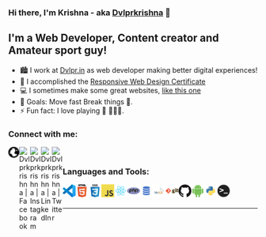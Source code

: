 ### Hi there, I'm Krishna - aka [Dvlprkrishna][website] 👋

## I'm a Web Developer, Content creator and Amateur sport guy!

- 🏙️ I work at [Dvlpr.in](https://dvlpr.in/) as web developer making better digital experiences!
- 📃 I accomplished the [Responsive Web Design Certificate](https://freecodecamp.org/certification/dvlprkrishna/responsive-web-design)
- 💻 I sometimes make some great websites, [like this one](https://krishnasahu.in/) 
- 🥅 Goals: Move fast Break things 🔨.
- ⚡ Fun fact: I love playing 🏏 🏸🏓🎳.

### Connect with me:

[<img align="left" alt="Dvlprkrishna | Portfolio" width="22px" src="https://raw.githubusercontent.com/iconic/open-iconic/master/svg/globe.svg" />][website]
[<img align="left" alt="Dvlprkrishna | Facebook" width="22px" src="https://cdn.jsdelivr.net/npm/simple-icons@v3/icons/facebook.svg" />][facebook]
[<img align="left" alt="Dvlprkrishna | Instagram" width="22px" src="https://cdn.jsdelivr.net/npm/simple-icons@v3/icons/instagram.svg" />][instagram]
[<img align="left" alt="Dvlprkrishna | LinkedIn" width="22px" src="https://cdn.jsdelivr.net/npm/simple-icons@v3/icons/linkedin.svg" />][linkedin]
<!-- [<img align="left" alt="Dvlprkrishna | YouTube" width="22px" src="https://cdn.jsdelivr.net/npm/simple-icons@v3/icons/youtube.svg" />][youtube] -->
[<img align="left" alt="Dvlprkrishna | Twitter" width="22px" src="https://cdn.jsdelivr.net/npm/simple-icons@v3/icons/twitter.svg" />][twitter]



<br />

### Languages and Tools:

<img align="left" alt="Visual Studio Code" width="26px" src="https://raw.githubusercontent.com/github/explore/80688e429a7d4ef2fca1e82350fe8e3517d3494d/topics/visual-studio-code/visual-studio-code.png" />
<img align="left" alt="HTML5" width="26px" src="https://raw.githubusercontent.com/github/explore/80688e429a7d4ef2fca1e82350fe8e3517d3494d/topics/html/html.png" />
<img align="left" alt="CSS3" width="26px" src="https://raw.githubusercontent.com/github/explore/80688e429a7d4ef2fca1e82350fe8e3517d3494d/topics/css/css.png" />
<img align="left" alt="JavaScript" width="26px" src="https://raw.githubusercontent.com/github/explore/80688e429a7d4ef2fca1e82350fe8e3517d3494d/topics/javascript/javascript.png" />
<img align="left" alt="React" width="26px" src="https://raw.githubusercontent.com/github/explore/80688e429a7d4ef2fca1e82350fe8e3517d3494d/topics/react/react.png" />
<img align="left" alt="PHP" width="26px" src="https://raw.githubusercontent.com/github/explore/e94815998e4e0713912fed477a1f346ec04c3da2/topics/php/php.png" />
<img align="left" alt="SQL" width="26px" src="https://raw.githubusercontent.com/github/explore/80688e429a7d4ef2fca1e82350fe8e3517d3494d/topics/sql/sql.png" />
<img align="left" alt="MySQL" width="26px" src="https://raw.githubusercontent.com/github/explore/80688e429a7d4ef2fca1e82350fe8e3517d3494d/topics/mysql/mysql.png" />
<img align="left" alt="Git" width="26px" src="https://raw.githubusercontent.com/github/explore/80688e429a7d4ef2fca1e82350fe8e3517d3494d/topics/git/git.png" />
<img align="left" alt="GitHub" width="26px" src="https://raw.githubusercontent.com/github/explore/78df643247d429f6cc873026c0622819ad797942/topics/github/github.png" />
<!-- <img align="left" alt="C/C++" width="26px" src="https://raw.githubusercontent.com/github/explore/80688e429a7d4ef2fca1e82350fe8e3517d3494d/topics/c/c.png" /> -->
<!-- <img align="left" alt="Java" width="26px" src="https://raw.githubusercontent.com/github/explore/80688e429a7d4ef2fca1e82350fe8e3517d3494d/topics/java/java.png" /> -->
<img align="left" alt="Android" width="26px" src="https://raw.githubusercontent.com/github/explore/80688e429a7d4ef2fca1e82350fe8e3517d3494d/topics/android/android.png" />
<img align="left" alt="Python" width="26px" src="https://raw.githubusercontent.com/github/explore/80688e429a7d4ef2fca1e82350fe8e3517d3494d/topics/python/python.png" />
<img align="left" alt="Terminal" width="26px" src="https://raw.githubusercontent.com/github/explore/80688e429a7d4ef2fca1e82350fe8e3517d3494d/topics/terminal/terminal.png" />

<br />
<br />

---

<!-- 
## Projects on GitHub
  
### **[Blackpink Data](https://github.com/marco97pa/Blackpink-Data)**
A bot that posts updates on **[Twitter](https://twitter.com/data_blackpink)** about the famous kpop girl group **BLACKPINK**.  
Based on many different sources (like Instagram, YouTube, Spotify, Twitter and others), the bot tweets updates, pictures, videos, charts, links and more.  
Developed with **Python** and running on **cloud** 24/7 through **GitHub Actions**. It also has an extended [documentation](https://blackpink-data.readthedocs.io/en/latest/), useful to make a fork with a different group.

### **[Points Buraco](https://github.com/marco97pa/punti-burraco)**
A Buraco scorekeeper with social functions and different modes for **Android**, written in **Java**.  
I started developing this app when I was 15 for my family, but then it improved A LOT and I learnt many lessons by facing real problems and changing approach.  
It has more than **25.000 downloads** and it's available for free on the **[Google Play Store](https://play.google.com/store/apps/details?id=com.marco97pa.puntiburraco)**

### **[copy-paste-hack-js](https://github.com/marco97pa/copy-paste-hack-js)**
An easy but powerful hack of the standard copy-paste behaviour of any browser, written in plain **JavaScript**.  
This is particular risky for developers, who are used to copy and paste code from Internet.
This exploit can be used to execute any arbitrary code from the Internet whenever the user pastes in a terminal.

### **[Most Subscribed YouTube Music Channels](https://github.com/marco97pa/MostSubYTMusicChannels)**
A **[website](https://marco97pa.github.io/MostSubYTMusicChannels/)** providing live charts on the most subscribed YouTube Music artists.  
Developed with **Ionic 5** (**React**) and **Python**.

### **[Minecraft](https://github.com/fogleman/Minecraft)**
This is a Minecraft porting using **Python**, made by [fogleman](https://github.com/fogleman)  
- I fixed a [nasty bug](https://github.com/fogleman/Minecraft/pull/123#issue-539512130) that was causing the app to crash on machines running Python 3.8 and above.

### **[youtube-dl](https://github.com/ytdl-org/youtube-dl)**
Command-line program to download videos from YouTube.com and other video sites, made by [ytdl-org](https://github.com/ytdl-org)  
- I contributed to this project by [adding a useful alternative](https://github.com/ytdl-org/youtube-dl/commit/bbe8cc6662ce870b2efee5d2a3fceab39e1a3c2c) to a third-party tool no longer available

### **[Track Companion](https://github.com/marco97pa/Track-Companion)**
A Trackmania companion app for **Android**, no longer available since I lost interest in that game

### **[World Adventure](https://github.com/marco97pa/worldadventure)**
A goose game made for the FSE **scout** organization.  
You can play it [right here](https://marco97pa.github.io/worldadventure/).

### **[Memory 23 Maggio](https://github.com/marco97pa/memory-23maggio)**
A game in memory of Falcone and Borsellino, two italians heroes victims of mafia, for the **Fondazione Falcone** organization.  
You can play it [right here](https://marco97pa.github.io/memory-23maggio/).
 -->
<br />


[website]: https://krishnasahu.in/
[facebook]: http://fb.me/dvlprkrishna
[twitter]: https://twitter.com/dvlprkrishna
[instagram]: https://instagram.com/dvlprkrishna
[linkedin]: http://www.linkedin.com/in/webfullstackengineer
